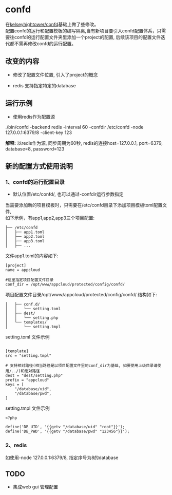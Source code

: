 # confd

在[kelseyhightower/confd](https://github.com/kelseyhightower/confd)基础上做了些修改。  
配置confd的运行和配置模板的编写隔离,当有新项目要引入confd配置体系，只需要往confd的运行配置文件夹里添加一个project的配置,
后续该项目的配置文件迭代都不需再修改confd的运行配置。

## 改变的内容

- 修改了配置文件位置, 引入了project的概念

- redis 支持指定特定的database

## 运行示例

- 使用redis作为配置源

./bin/confd  -backend redis -interval 60 -confdir /etc/confd -node 127.0.0.1:6379/8 -client-key 123  

**解释:** 以redis作为源, 同步周期为60秒, redis的连接host=127.0.0.1, port=6379, database=8, password=123

## 新的配置方式使用说明

### 1、confd的运行配置目录

- 默认位置/etc/confd/, 也可以通过-confdir运行参数指定

当需要添加新的项目模板时，只需要在/etc/confd目录下添加项目模板toml配置文件,  
如下示例，有app1,app2,app3三个项目配置:  

```
├── /etc/confd  
│   ├── app1.toml  
│   ├── app2.toml  
│   ├── app3.toml  
│   ├── ...  

```

文件app1.toml的内容如下:

```
[project]
name = appcloud

#这里指定项目配置文件目录
conf_dir = /opt/www/appcloud/protected/config/confd/

```

项目配置文件目录/opt/www/appcloud/protected/config/confd/ 结构如下:  

```
│   ├── conf.d/  
│   │   └── setting.toml  
│   ├── dest/  
│   │   └── setting.php  
│   └── templates/  
│       └── setting.tmpl  
```

setting.toml 文件示例  

```

[template]
src = "setting.tmpl"

# 支持相对路径(相当路径是以项目配置文件里的conf_dir为基础, 如要使用上级目录请使用/../)和绝对路径
dest = "dest/setting.php"
prefix = "appcloud"
keys = [
    "/database/uid",
    "/database/pwd",
]

```

setting.tmpl 文件示例  

```
<?php

define('DB_UID', '{{getv "/database/uid" "root"}}');
define('DB_PWD', '{{getv "/database/pwd" "123456"}}');

```

### 2、redis

如使用-node 127.0.0.1:6379/8, 指定序号为8的database


## TODO

- 集成web gui 管理配置


